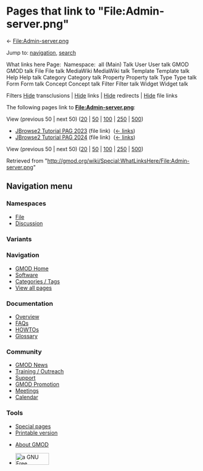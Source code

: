 <div id="mw-page-base" class="noprint">

</div>

<div id="mw-head-base" class="noprint">

</div>

<div id="content" class="mw-body" role="main">

<span id="top"></span>

<div id="mw-js-message" style="display:none;">

</div>



# <span dir="auto">Pages that link to "File:Admin-server.png"</span>

<div id="bodyContent">

<div id="contentSub">

←
[File:Admin-server.png](/wiki/File:Admin-server.png "File:Admin-server.png")

</div>

<div id="jump-to-nav" class="mw-jump">

Jump to: [navigation](#mw-navigation), [search](#p-search)

</div>

<div id="mw-content-text">

What links here Page:  Namespace:  all (Main) Talk User User talk GMOD
GMOD talk File File talk MediaWiki MediaWiki talk Template Template talk
Help Help talk Category Category talk Property Property talk Type Type
talk Form Form talk Concept Concept talk Filter Filter talk Widget
Widget talk

Filters
[Hide](/mediawiki/index.php?title=Special:WhatLinksHere/File:Admin-server.png&hidetrans=1 "Special:WhatLinksHere/File:Admin-server.png")
transclusions \|
[Hide](/mediawiki/index.php?title=Special:WhatLinksHere/File:Admin-server.png&hidelinks=1 "Special:WhatLinksHere/File:Admin-server.png")
links \|
[Hide](/mediawiki/index.php?title=Special:WhatLinksHere/File:Admin-server.png&hideredirs=1 "Special:WhatLinksHere/File:Admin-server.png")
redirects \|
[Hide](/mediawiki/index.php?title=Special:WhatLinksHere/File:Admin-server.png&hideimages=1 "Special:WhatLinksHere/File:Admin-server.png")
file links

The following pages link to
**[File:Admin-server.png](/wiki/File:Admin-server.png "File:Admin-server.png")**:

View (previous 50 \| next 50)
([20](/mediawiki/index.php?title=Special:WhatLinksHere/File:Admin-server.png&limit=20 "Special:WhatLinksHere/File:Admin-server.png")
\|
[50](/mediawiki/index.php?title=Special:WhatLinksHere/File:Admin-server.png&limit=50 "Special:WhatLinksHere/File:Admin-server.png")
\|
[100](/mediawiki/index.php?title=Special:WhatLinksHere/File:Admin-server.png&limit=100 "Special:WhatLinksHere/File:Admin-server.png")
\|
[250](/mediawiki/index.php?title=Special:WhatLinksHere/File:Admin-server.png&limit=250 "Special:WhatLinksHere/File:Admin-server.png")
\|
[500](/mediawiki/index.php?title=Special:WhatLinksHere/File:Admin-server.png&limit=500 "Special:WhatLinksHere/File:Admin-server.png"))

- [JBrowse2 Tutorial PAG
  2023](/wiki/JBrowse2_Tutorial_PAG_2023 "JBrowse2 Tutorial PAG 2023")
  (file link) ‎ <span class="mw-whatlinkshere-tools">([←
  links](/mediawiki/index.php?title=Special:WhatLinksHere&target=JBrowse2+Tutorial+PAG+2023 "Special:WhatLinksHere"))</span>
- [JBrowse2 Tutorial PAG
  2024](/wiki/JBrowse2_Tutorial_PAG_2024 "JBrowse2 Tutorial PAG 2024")
  (file link) ‎ <span class="mw-whatlinkshere-tools">([←
  links](/mediawiki/index.php?title=Special:WhatLinksHere&target=JBrowse2+Tutorial+PAG+2024 "Special:WhatLinksHere"))</span>

View (previous 50 \| next 50)
([20](/mediawiki/index.php?title=Special:WhatLinksHere/File:Admin-server.png&limit=20 "Special:WhatLinksHere/File:Admin-server.png")
\|
[50](/mediawiki/index.php?title=Special:WhatLinksHere/File:Admin-server.png&limit=50 "Special:WhatLinksHere/File:Admin-server.png")
\|
[100](/mediawiki/index.php?title=Special:WhatLinksHere/File:Admin-server.png&limit=100 "Special:WhatLinksHere/File:Admin-server.png")
\|
[250](/mediawiki/index.php?title=Special:WhatLinksHere/File:Admin-server.png&limit=250 "Special:WhatLinksHere/File:Admin-server.png")
\|
[500](/mediawiki/index.php?title=Special:WhatLinksHere/File:Admin-server.png&limit=500 "Special:WhatLinksHere/File:Admin-server.png"))

</div>

<div class="printfooter">

Retrieved from
"<http://gmod.org/wiki/Special:WhatLinksHere/File:Admin-server.png>"

</div>

<div id="catlinks" class="catlinks catlinks-allhidden">

</div>

<div class="visualClear">

</div>

</div>

</div>

<div id="mw-navigation">

## Navigation menu

<div id="mw-head">



<div id="left-navigation">

<div id="p-namespaces" class="vectorTabs" role="navigation"
aria-labelledby="p-namespaces-label">

### Namespaces

- <span id="ca-nstab-image"><a href="/wiki/File:Admin-server.png" accesskey="c"
  title="View the file page [c]">File</a></span>
- <span id="ca-talk"><a
  href="/mediawiki/index.php?title=File_talk:Admin-server.png&amp;action=edit&amp;redlink=1"
  accesskey="t"
  title="Discussion about the content page [t]">Discussion</a></span>

</div>

<div id="p-variants" class="vectorMenu emptyPortlet" role="navigation"
aria-labelledby="p-variants-label">

### 

### Variants[](#)

<div class="menu">

</div>

</div>

</div>

<div id="right-navigation">





</div>



</div>

</div>

</div>

<div id="mw-panel">

<div id="p-logo" role="banner">

<a href="/wiki/Main_Page"
style="background-image: url(http://gmod.org/images/GMOD-cogs.png);"
title="Visit the main page"></a>

</div>

<div id="p-Navigation" class="portal" role="navigation"
aria-labelledby="p-Navigation-label">

### Navigation

<div class="body">

- <span id="n-GMOD-Home">[GMOD Home](/wiki/Main_Page)</span>
- <span id="n-Software">[Software](/wiki/GMOD_Components)</span>
- <span id="n-Categories-.2F-Tags">[Categories /
  Tags](/wiki/Categories)</span>
- <span id="n-View-all-pages">[View all
  pages](/wiki/Special:AllPages)</span>

</div>

</div>

<div id="p-Documentation" class="portal" role="navigation"
aria-labelledby="p-Documentation-label">

### Documentation

<div class="body">

- <span id="n-Overview">[Overview](/wiki/Overview)</span>
- <span id="n-FAQs">[FAQs](/wiki/Category:FAQ)</span>
- <span id="n-HOWTOs">[HOWTOs](/wiki/Category:HOWTO)</span>
- <span id="n-Glossary">[Glossary](/wiki/Glossary)</span>

</div>

</div>

<div id="p-Community" class="portal" role="navigation"
aria-labelledby="p-Community-label">

### Community

<div class="body">

- <span id="n-GMOD-News">[GMOD News](/wiki/GMOD_News)</span>
- <span id="n-Training-.2F-Outreach">[Training /
  Outreach](/wiki/Training_and_Outreach)</span>
- <span id="n-Support">[Support](/wiki/Support)</span>
- <span id="n-GMOD-Promotion">[GMOD
  Promotion](/wiki/GMOD_Promotion)</span>
- <span id="n-Meetings">[Meetings](/wiki/Meetings)</span>
- <span id="n-Calendar">[Calendar](/wiki/Calendar)</span>

</div>

</div>

<div id="p-tb" class="portal" role="navigation"
aria-labelledby="p-tb-label">

### Tools

<div class="body">

- <span id="t-specialpages"><a href="/wiki/Special:SpecialPages" accesskey="q"
  title="A list of all special pages [q]">Special pages</a></span>
- <span id="t-print"><a
  href="/mediawiki/index.php?title=Special:WhatLinksHere/File:Admin-server.png&amp;printable=yes"
  rel="alternate" accesskey="p"
  title="Printable version of this page [p]">Printable version</a></span>

</div>

</div>

</div>

</div>

<div id="footer" role="contentinfo">

- <span id="footer-places-about">[About
  GMOD](/wiki/GMOD:About "GMOD:About")</span>

<!-- -->

- <span id="footer-copyrightico">[<img src="http://www.gnu.org/graphics/gfdl-logo-small.png" width="88"
  height="31" alt="a GNU Free Documentation License" />](http://www.gnu.org/licenses/fdl-1.3.html)</span>


<div style="clear:both">

</div>

</div>
